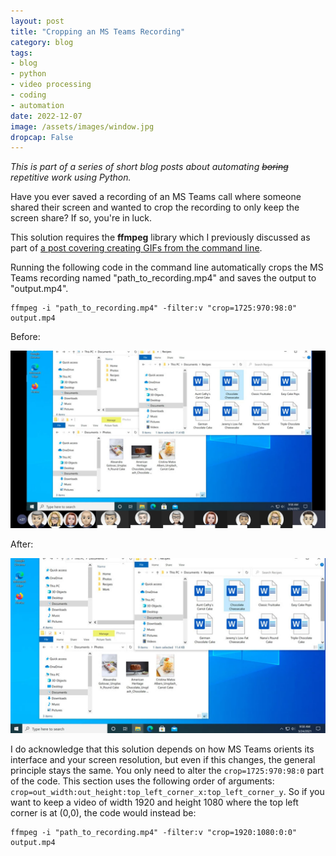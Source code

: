 ```yaml
---
layout: post
title: "Cropping an MS Teams Recording"
category: blog
tags: 
- blog
- python
- video processing
- coding
- automation
date: 2022-12-07
image: /assets/images/window.jpg
dropcap: False
---
```


*This is part of a series of short blog posts about automating <s>boring</s> repetitive work using Python.*

Have you ever saved a recording of an MS Teams call where someone shared their screen and wanted to crop the recording to only keep the screen share? If so, you're in luck.

This solution requires the **ffmpeg** library which I previously discussed as part of [a post covering creating GIFs from the command line]( /blog/2019/09/20/command-line-gifs.html ).

Running the following code in the command line automatically crops the MS Teams recording named "path_to_recording.mp4" and saves the output to "output.mp4". 

    ffmpeg -i "path_to_recording.mp4" -filter:v "crop=1725:970:98:0" output.mp4

Before:

![Original recording](/assets/images/Teams_Sample_Before.jpg)

After:

![Cropped recording](/assets/images/Teams_Sample_After.jpg)

I do acknowledge that this solution depends on how MS Teams orients its interface and your screen resolution, but even if this changes, the general principle stays the same. You only need to alter the `crop=1725:970:98:0` part of the code. This section uses the following order of arguments: `crop=out_width:out_height:top_left_corner_x:top_left_corner_y`. So if you want to keep a video of width 1920 and height 1080 where the top left corner is at (0,0), the code would instead be:

```
ffmpeg -i "path_to_recording.mp4" -filter:v "crop=1920:1080:0:0" output.mp4
```

